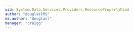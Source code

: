 ```yaml
---
uid: System.Data.Services.Providers.ResourcePropertyKind
author: "douglaslMS"
ms.author: "douglasl"
manager: "craigg"
---
```

